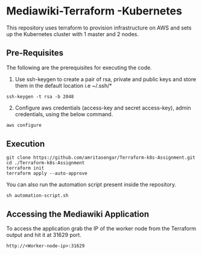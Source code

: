 # Mediawiki-Terraform -Kubernetes
This repository uses terraform to provision infrastructure on AWS and sets up the Kubernetes cluster with 1 master and 2 nodes.



## Pre-Requisites

The following are the prerequisites for executing the code.
1. Use ssh-keygen to create a pair of rsa, private and public keys and store them in the default location i.e ~/.ssh/*
```
ssh-keygen -t rsa -b 2048
```
2. Configure aws credentials (access-key and secret access-key), admin credentials, using the below command. 
```bash
aws configure
```

## Execution

```
git clone https://github.com/amritasengar/Terraform-k8s-Assignment.git
cd ./Terraform-k8s-Assignment
terraform init
terraform apply --auto-approve
```
You can also run the automation script present inside the repository.

```
sh automation-script.sh
```
## Accessing the Mediawiki Application
To access the application grab the IP of the worker node from the Terraform output and hit it at 31629 port.
```
http://<Worker-node-ip>:31629
```

